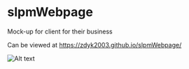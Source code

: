 # slpmWebpage

Mock-up for client for their business

Can be viewed at https://zdyk2003.github.io/slpmWebpage/

![Alt text](/assets/images/gifTastic.PNG?raw=true "gif screenshot")
